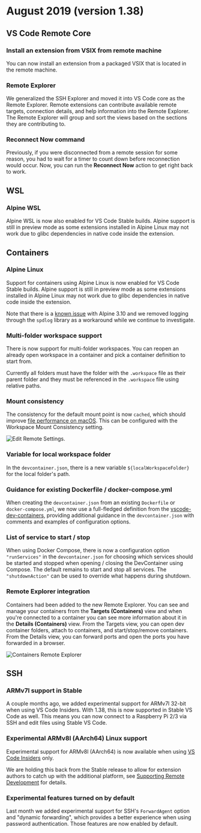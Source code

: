 # August 2019 (version 1.38)

## VS Code Remote Core

### Install an extension from VSIX from remote machine

You can now install an extension from a packaged VSIX that is located in the
remote machine.

### Remote Explorer

We generalized the SSH Explorer and moved it into VS Code core as the Remote
Explorer. Remote extensions can contribute available remote targets, connection
details, and help information into the Remote Explorer. The Remote Explorer will
group and sort the views based on the sections they are contributing to.

### Reconnect Now command

Previously, if you were disconnected from a remote session for some reason, you
had to wait for a timer to count down before reconnection would occur. Now, you
can run the **Reconnect Now** action to get right back to work.

## WSL

### Alpine WSL

Alpine WSL is now also enabled for VS Code Stable builds. Alpine support is
still in preview mode as some extensions installed in Alpine Linux may not work
due to glibc dependencies in native code inside the extension.

## Containers

### Alpine Linux

Support for containers using Alpine Linux is now enabled for VS Code Stable
builds. Alpine support is still in preview mode as some extensions installed in
Alpine Linux may not work due to glibc dependencies in native code inside the
extension.

Note that there is a
[known issue](https://github.com/microsoft/vscode-remote-release/issues/1026)
with Alpine 3.10 and we removed logging through the `spdlog` library as a
workaround while we continue to investigate.

### Multi-folder workspace support

There is now support for multi-folder workspaces. You can reopen an already open
workspace in a container and pick a container definition to start from.

Currently all folders must have the folder with the `.workspace` file as their
parent folder and they must be referenced in the `.workspace` file using
relative paths.

### Mount consistency

The consistency for the default mount point is now `cached`, which should
improve
[file performance on macOS](https://docs.docker.com/docker-for-mac/osxfs-caching/).
This can be configured with the Workspace Mount Consistency setting.

![Edit Remote Settings](images/1_38/consistency-setting.png).

### Variable for local workspace folder

In the `devcontainer.json`, there is a new variable `${localWorkspaceFolder}`
for the local folder's path.

### Guidance for existing Dockerfile / docker-compose.yml

When creating the `devcontainer.json` from an existing `Dockerfile` or
`docker-compose.yml`, we now use a full-fledged definition from the
[vscode-dev-containers](https://github.com/microsoft/vscode-dev-containers),
providing additional guidance in the `devcontainer.json` with comments and
examples of configuration options.

### List of service to start / stop

When using Docker Compose, there is now a configuration option `"runServices"`
in the `devcontainer.json` for choosing which services should be started and
stopped when opening / closing the DevContainer using Compose. The default
remains to start and stop all services. The `"shutdownAction"` can be used to
override what happens during shutdown.

### Remote Explorer integration

Containers had been added to the new Remote Explorer. You can see and manage
your containers from the **Targets (Containers)** view and when you're connected
to a container you can see more information about it in the **Details
(Containers)** view. From the Targets view, you can open dev container folders,
attach to containers, and start/stop/remove containers. From the Details view,
you can forward ports and open the ports you have forwarded in a browser.

![Containers Remote Explorer](images/1_38/containers-explorer.png)

## SSH

### ARMv7l support in Stable

A couple months ago, we added experimental support for ARMv7l 32-bit when using
VS Code Insiders. With 1.38, this is now supported in Stable VS Code as well.
This means you can now connect to a Raspberry Pi 2/3 via SSH and edit files
using Stable VS Code.

### Experimental ARMv8l (AArch64) Linux support

Experimental support for ARMv8l (AArch64) is now available when using
[VS Code Insiders](https://code.visualstudio.com/insiders/) only.

We are holding this back from the Stable release to allow for extension authors
to catch up with the additional platform, see
[Supporting Remote Development](https://code.visualstudio.com/api/advanced-topics/remote-extensions)
for details.

### Experimental features turned on by default

Last month we added experimental support for SSH's `ForwardAgent` option and
"dynamic forwarding", which provides a better experience when using password
authentication. Those features are now enabled by default.
